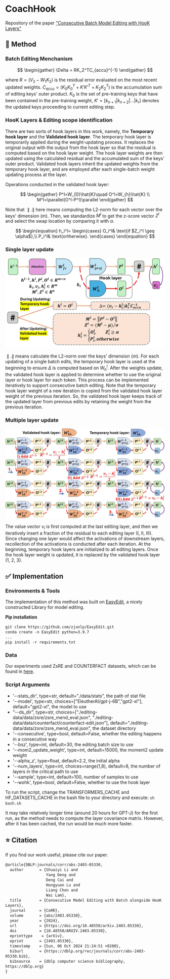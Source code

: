 # CoachHook
Repository of the paper ["Consecutive Batch Model Editing with HooK Layers"](https://arxiv.org/abs/2403.05330)


## 🚀 Method

### Batch Editing Menchanism

$$
\begin{gather}
\Delta = RK_2^TC_{accu}^{-1}
\end{gather}
$$

where $R=(V_2-W_1K_2)$ is the residual error evaluated on the most recent updated weights. $C_{accu}=(K_0K_0^T + K'K'^T + K_2K_2^T)$ is the accumulation sum of editing keys' outer product. $K_0$ is the set of pre-training keys that have been contained in the pre-training weight, $K'=[k_{n+1}|k_{n+2}|...|k_r]$ denotes the updated keys proceeding to current editing step.


### HooK Layers & Editing scope identification
 There are two sorts of hook layers in this work, namely, the **Temporary hook layer** and the **Validated hook layer**. The temporary hook layer is temporarily applied during the weight-updating process. It replaces the original output with the output from the hook layer so that the residual is computed based on the hook layer weight. The hook layer weights are then updated using the calculated residual and the accumulated sum of the keys' outer product. Validated hook layers inherit the updated weights from the temporary hook layer, and are employed after each single-batch weight updating process at the layer.


Operations conducted in the validated hook layer:

$$
\begin{gather}
P^l=W_{0}\hat{K}\quad O^l=W_{h}\hat{K} \\ 
M^l=\parallel(O^l-P^l)\parallel 
\end{gather}
$$

Note that $\parallel . \parallel$ here means computing the L2-norm for each vector over the keys' dimension ($m$). Then, we standardize $M^l$ to get the z-score vector $Z^l$ and select the swap location by comparing it with $\alpha$.

$$
\begin{equation}
h_i^l=
    \begin{cases}
        O_i^l& \text{if  $Z_i^l \geq \alpha$},\\
        P_i^l& \text{ortherwise}.
    \end{cases}
\end{equation}
$$



### Single layer update
<!-- <figure>
    <img src="./Figures/single_layer_update.png"
         alt="single_layer_update">
    <figcaption>Figure 1: Single layer update with hook layer (residual connections are omitted)</figcaption>
</figure> -->

![single_layer_update](./Figures/single_layer_update.jpg)

$\parallel . \parallel$ means calculate the L2-norm over the keys' dimension ($m$). For each updating of a single batch edits, the temporary hook layer is used at the beginning to ensure $\Delta$ is computed based on $W_{h}^l$. After the weights update, the validated hook layer is applied to determine whether to use the original layer or hook layer for each token. This process can be implemented iteratively to support consecutive batch editing. Note that the temporary hook layer weight of a new iteration is copied from the validated hook layer weight of the previous iteration. So, the validated hook layer keeps track of the updated layer from previous edits by retaining the weight from the previous iteration.



### Multiple layer update
<!-- <figure>
    <img src="./Figures/Multilayer_update.png"
         alt="Multilayer_update">
    <figcaption>Figure 2: Multiple layer update with hook layer (Attention module and the first layer of FFN are omitted)</figcaption>
</figure> -->

![Multilayer_update](./Figures/Multilayer_update.jpg)

The value vector $v_i$ is first computed at the last editing layer, and then we iteratively insert a fraction of the residual to each editing layer (I, II, III). Since changing one layer would affect the activations of downstream layers, recollection of the activations is conducted after each iteration. At the beginning, temporary hook layers are initialized to all editing layers. Once the hook layer weight is updated, it is replaced by the validated hook layer (1, 2, 3).



## ✅ Implementation

### Environments & Tools

The implementation of this method was built on [EasyEdit](https://github.com/zjunlp/EasyEdit/tree/main), a nicely constructed Library for model editing.

**Pip installation**
```
git clone https://github.com/zjunlp/EasyEdit.git
conda create -n EasyEdit python=3.9.7
...
pip install -r requirements.txt
```

### Data

Our experiments used ZsRE and COUNTERFACT datasets, which can be found in [here](https://drive.google.com/file/d/1WRo2SqqgNtZF11Vq0sF5nL_-bHi18Wi4/view).

### Script Arguments

- '--stats_dir', type=str, default="./data/stats", the path of stat file
- '--model', type=str, choices=["EleutherAI/gpt-j-6B","gpt2-xl"], default="gpt2-xl", the model to use
- "--ds_dir", type=str, choices=["./editing-data/data/zsre/zsre_mend_eval.json", "./editing-data/data/counterfact/counterfact-edit.json"], default="./editing-data/data/zsre/zsre_mend_eval.json", the dataset directory
- '--consecutive', type=bool, default=False, whether the editing happens in a consecutive way
- '--bsz', type=int, default=30, the editing batch size to use
- '--mom2_update_weight', type=int, default=15000, the moment2 update weight
- '--alpha_z', type=float, default=2.2, the initial alpha
- '--num_layers', type=int, choices=range(1,8), default=8, the number of layers in the critical path to use
- '--sample', type=int, default=100, number of samples to use
- '--wohk', type=bool, default=False, whether to use the hook layer


To run the script, change the TRANSFORMERS_CACHE and HF_DATASETS_CACHE in the bash file to your directory and execute:
`sh bash.sh`

It may take relatively longer time (around 20 hours for GPT-J) for the first run, as the method needs to compute the layer covariance matrix. However, after it has been cached, the run would be much more faster.


## ⭐ Citation


If you find our work useful, please cite our paper.
```
@article{DBLP:journals/corr/abs-2403-05330,
  author       = {Shuaiyi Li and
                  Yang Deng and
                  Deng Cai and
                  Hongyuan Lu and
                  Liang Chen and
                  Wai Lam},
  title        = {Consecutive Model Editing with Batch alongside HooK Layers},
  journal      = {CoRR},
  volume       = {abs/2403.05330},
  year         = {2024},
  url          = {https://doi.org/10.48550/arXiv.2403.05330},
  doi          = {10.48550/ARXIV.2403.05330},
  eprinttype    = {arXiv},
  eprint       = {2403.05330},
  timestamp    = {Sun, 06 Oct 2024 21:24:51 +0200},
  biburl       = {https://dblp.org/rec/journals/corr/abs-2403-05330.bib},
  bibsource    = {dblp computer science bibliography, https://dblp.org}
}
```
